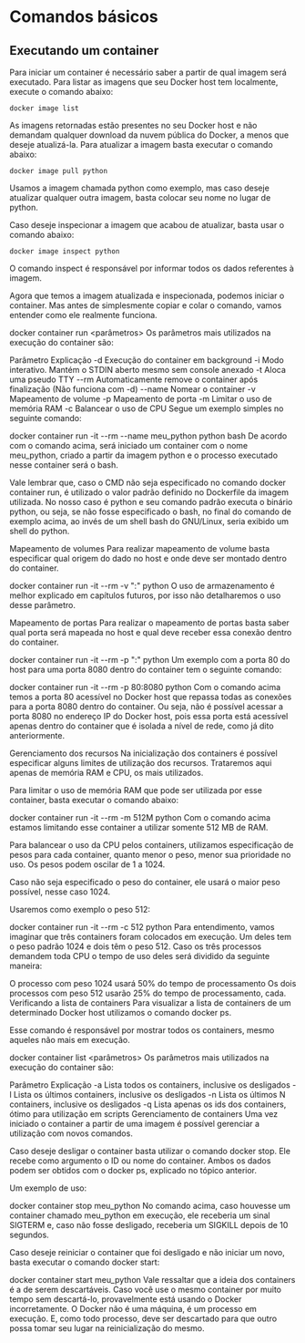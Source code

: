 # Comandos básicos

## Executando um container
Para iniciar um container é necessário saber a partir de qual imagem será executado. Para listar as imagens que seu Docker host tem localmente, execute o comando abaixo:

``` 
docker image list
``` 

As imagens retornadas estão presentes no seu Docker host e não demandam qualquer download da nuvem pública do Docker, a menos que deseje atualizá-la. Para atualizar a imagem basta executar o comando abaixo:

``` 
docker image pull python
``` 

Usamos a imagem chamada python como exemplo, mas caso deseje atualizar qualquer outra imagem, basta colocar seu nome no lugar de python.

Caso deseje inspecionar a imagem que acabou de atualizar, basta usar o comando abaixo:

``` 
docker image inspect python
``` 

O comando inspect é responsável por informar todos os dados referentes à imagem.

Agora que temos a imagem atualizada e inspecionada, podemos iniciar o container. Mas antes de simplesmente copiar e colar o comando, vamos entender como ele realmente funciona.

docker container run <parâmetros> <imagem> <CMD> <argumentos>
Os parâmetros mais utilizados na execução do container são:

Parâmetro	Explicação
-d	Execução do container em background
-i	Modo interativo. Mantém o STDIN aberto mesmo sem console anexado
-t	Aloca uma pseudo TTY
--rm	Automaticamente remove o container após finalização (Não funciona com -d)
--name	Nomear o container
-v	Mapeamento de volume
-p	Mapeamento de porta
-m	Limitar o uso de memória RAM
-c	Balancear o uso de CPU
Segue um exemplo simples no seguinte comando:

docker container run -it --rm --name meu_python python bash
De acordo com o comando acima, será iniciado um container com o nome meu_python, criado a partir da imagem python e o processo executado nesse container será o bash.

Vale lembrar que, caso o CMD não seja especificado no comando docker container run, é utilizado o valor padrão definido no Dockerfile da imagem utilizada. No nosso caso é python e seu comando padrão executa o binário python, ou seja, se não fosse especificado o bash, no final do comando de exemplo acima, ao invés de um shell bash do GNU/Linux, seria exibido um shell do python.

Mapeamento de volumes
Para realizar mapeamento de volume basta especificar qual origem do dado no host e onde deve ser montado dentro do container.

docker container run -it --rm -v "<host>:<container>" python
O uso de armazenamento é melhor explicado em capítulos futuros, por isso não detalharemos o uso desse parâmetro.

Mapeamento de portas
Para realizar o mapeamento de portas basta saber qual porta será mapeada no host e qual deve receber essa conexão dentro do container.

docker container run -it --rm -p "<host>:<container>" python
Um exemplo com a porta 80 do host para uma porta 8080 dentro do container tem o seguinte comando:

docker container run -it --rm -p 80:8080 python
Com o comando acima temos a porta 80 acessível no Docker host que repassa todas as conexões para a porta 8080 dentro do container. Ou seja, não é possível acessar a porta 8080 no endereço IP do Docker host, pois essa porta está acessível apenas dentro do container que é isolada a nível de rede, como já dito anteriormente.

Gerenciamento dos recursos
Na inicialização dos containers é possível especificar alguns limites de utilização dos recursos. Trataremos aqui apenas de memória RAM e CPU, os mais utilizados.

Para limitar o uso de memória RAM que pode ser utilizada por esse container, basta executar o comando abaixo:

docker container run -it --rm -m 512M python
Com o comando acima estamos limitando esse container a utilizar somente 512 MB de RAM.

Para balancear o uso da CPU pelos containers, utilizamos especificação de pesos para cada container, quanto menor o peso, menor sua prioridade no uso. Os pesos podem oscilar de 1 a 1024.

Caso não seja especificado o peso do container, ele usará o maior peso possível, nesse caso 1024.

Usaremos como exemplo o peso 512:

docker container run -it --rm -c 512 python
Para entendimento, vamos imaginar que três containers foram colocados em execução. Um deles tem o peso padrão 1024 e dois têm o peso 512. Caso os três processos demandem toda CPU o tempo de uso deles será dividido da seguinte maneira:

O processo com peso 1024 usará 50% do tempo de processamento
Os dois processos com peso 512 usarão 25% do tempo de processamento, cada.
Verificando a lista de containers
Para visualizar a lista de containers de um determinado Docker host utilizamos o comando docker ps.

Esse comando é responsável por mostrar todos os containers, mesmo aqueles não mais em execução.

docker container list <parâmetros>
Os parâmetros mais utilizados na execução do container são:

Parâmetro	Explicação
-a	Lista todos os containers, inclusive os desligados
-l	Lista os últimos containers, inclusive os desligados
-n	Lista os últimos N containers, inclusive os desligados
-q	Lista apenas os ids dos containers, ótimo para utilização em scripts
Gerenciamento de containers
Uma vez iniciado o container a partir de uma imagem é possível gerenciar a utilização com novos comandos.

Caso deseje desligar o container basta utilizar o comando docker stop. Ele recebe como argumento o ID ou nome do container. Ambos os dados podem ser obtidos com o docker ps, explicado no tópico anterior.

Um exemplo de uso:

docker container stop meu_python
No comando acima, caso houvesse um container chamado meu_python em execução, ele receberia um sinal SIGTERM e, caso não fosse desligado, receberia um SIGKILL depois de 10 segundos.

Caso deseje reiniciar o container que foi desligado e não iniciar um novo, basta executar o comando docker start:

docker container start meu_python
Vale ressaltar que a ideia dos containers é a de serem descartáveis. Caso você use o mesmo container por muito tempo sem descartá-lo, provavelmente está usando o Docker incorretamente. O Docker não é uma máquina, é um processo em execução. E, como todo processo, deve ser descartado para que outro possa tomar seu lugar na reinicialização do mesmo.
